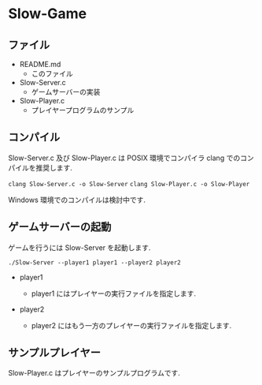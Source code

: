 # Slow-Game

## ファイル
* README.md
    * このファイル
* Slow-Server.c
    * ゲームサーバーの実装
* Slow-Player.c
    * プレイヤープログラムのサンプル

## コンパイル
Slow-Server.c 及び Slow-Player.c は POSIX 環境でコンパイラ clang でのコンパイルを推奨します.

`clang Slow-Server.c -o Slow-Server`
`clang Slow-Player.c -o Slow-Player`

Windows 環境でのコンパイルは検討中です.

## ゲームサーバーの起動
ゲームを行うには Slow-Server を起動します.

`./Slow-Server --player1 player1 --player2 player2`

* player1
    * player1 にはプレイヤーの実行ファイルを指定します.

* player2
    * player2 にはもう一方のプレイヤーの実行ファイルを指定します.

## サンプルプレイヤー
Slow-Player.c はプレイヤーのサンプルプログラムです.

